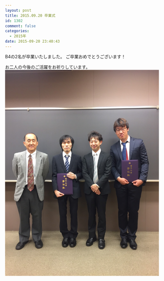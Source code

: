 ```yaml
---
layout: post
title: 2015.09.20 卒業式
id: 1302
comment: false
categories:
  - 2015年
date: 2015-09-20 23:40:43
---
```


B4の2名が卒業いたしました。
ご卒業おめでとうございます！

お二人の今後のご活躍をお祈りしています。
[![S__7528455](/wp-content/uploads/2015/10/S__7528455.jpg)](/wp-content/uploads/2015/10/S__7528455.jpg)
